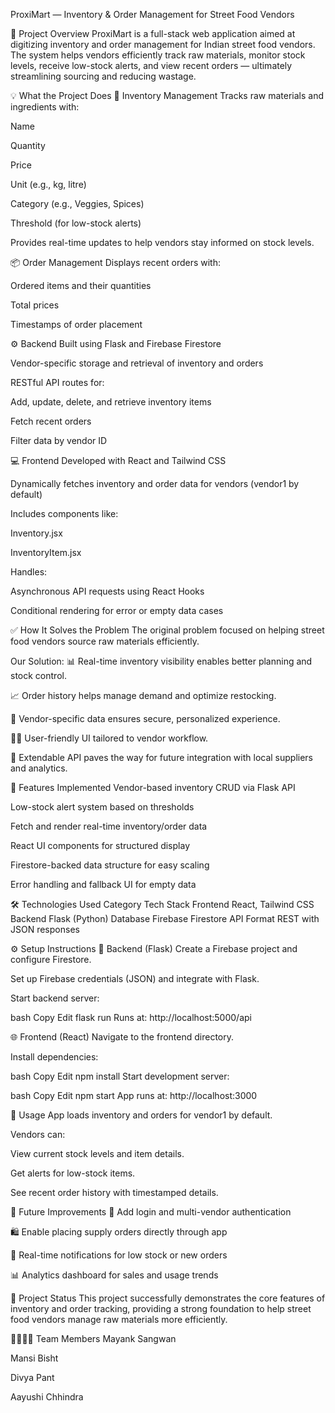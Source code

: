 ProxiMart — Inventory & Order Management for Street Food Vendors

📌 Project Overview
ProxiMart is a full-stack web application aimed at digitizing inventory and order management for Indian street food vendors. The system helps vendors efficiently track raw materials, monitor stock levels, receive low-stock alerts, and view recent orders — ultimately streamlining sourcing and reducing wastage.

💡 What the Project Does
🔐 Inventory Management
Tracks raw materials and ingredients with:

Name

Quantity

Price

Unit (e.g., kg, litre)

Category (e.g., Veggies, Spices)

Threshold (for low-stock alerts)

Provides real-time updates to help vendors stay informed on stock levels.

📦 Order Management
Displays recent orders with:

Ordered items and their quantities

Total prices

Timestamps of order placement

⚙ Backend
Built using Flask and Firebase Firestore

Vendor-specific storage and retrieval of inventory and orders

RESTful API routes for:

Add, update, delete, and retrieve inventory items

Fetch recent orders

Filter data by vendor ID

💻 Frontend
Developed with React and Tailwind CSS

Dynamically fetches inventory and order data for vendors (vendor1 by default)

Includes components like:

Inventory.jsx

InventoryItem.jsx

Handles:

Asynchronous API requests using React Hooks

Conditional rendering for error or empty data cases

✅ How It Solves the Problem
The original problem focused on helping street food vendors source raw materials efficiently.

Our Solution:
📊 Real-time inventory visibility enables better planning and stock control.

📈 Order history helps manage demand and optimize restocking.

🔐 Vendor-specific data ensures secure, personalized experience.

🧑‍💻 User-friendly UI tailored to vendor workflow.

📲 Extendable API paves the way for future integration with local suppliers and analytics.

🚀 Features Implemented
 Vendor-based inventory CRUD via Flask API

 Low-stock alert system based on thresholds

 Fetch and render real-time inventory/order data

 React UI components for structured display

 Firestore-backed data structure for easy scaling

 Error handling and fallback UI for empty data

🛠 Technologies Used
Category	Tech Stack
Frontend	React, Tailwind CSS
Backend	Flask (Python)
Database	Firebase Firestore
API Format	REST with JSON responses

⚙ Setup Instructions
📁 Backend (Flask)
Create a Firebase project and configure Firestore.

Set up Firebase credentials (JSON) and integrate with Flask.

Start backend server:

bash
Copy
Edit
flask run
Runs at: http://localhost:5000/api

🌐 Frontend (React)
Navigate to the frontend directory.

Install dependencies:

bash
Copy
Edit
npm install
Start development server:

bash
Copy
Edit
npm start
App runs at: http://localhost:3000

🧪 Usage
App loads inventory and orders for vendor1 by default.

Vendors can:

View current stock levels and item details.

Get alerts for low-stock items.

See recent order history with timestamped details.

🔮 Future Improvements
🔐 Add login and multi-vendor authentication

🛍 Enable placing supply orders directly through app

🔔 Real-time notifications for low stock or new orders

📊 Analytics dashboard for sales and usage trends

📌 Project Status
This project successfully demonstrates the core features of inventory and order tracking, providing a strong foundation to help street food vendors manage raw materials more efficiently.

👨‍👩‍👧‍👦 Team Members
Mayank Sangwan

Mansi Bisht

Divya Pant

Aayushi Chhindra
